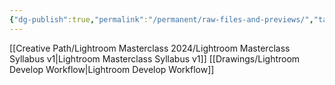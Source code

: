```yaml
---
{"dg-publish":true,"permalink":"/permanent/raw-files-and-previews/","tags":["excalidraw","permanent"]}
---
```


[[Creative Path/Lightroom Masterclass 2024/Lightroom Masterclass Syllabus v1\|Lightroom Masterclass Syllabus v1]]
[[Drawings/Lightroom Develop Workflow\|Lightroom Develop Workflow]]
